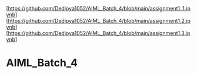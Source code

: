 [https://github.com/Dedipya1052/AIML_Batch_4/blob/main/assignment1..1.ipynb]
[https://github.com/Dedipya1052/AIML_Batch_4/blob/main/assignment1.2.ipynb]
[https://github.com/Dedipya1052/AIML_Batch_4/blob/main/assignment1.3.ipynb]


# AIML_Batch_4
